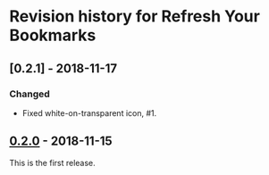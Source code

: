 # Revision history for Refresh Your Bookmarks

## [0.2.1] - 2018-11-17

### Changed
- Fixed white-on-transparent icon, #1.

## [0.2.0] - 2018-11-15

This is the first release.

[0.2.0]: https://github.com/robrwo/bookmarks-refresh-firefox/releases/tag/v0.2.0
